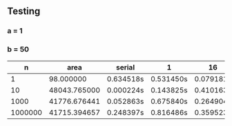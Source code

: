 ## Testing

### a = 1
### b = 50


| n       | area         | serial    | 1         | 16        | 32        | 64        |
|---------|--------------|-----------|-----------|-----------|-----------|-----------|
| 1       | 98.000000    | 0.634518s | 0.531450s | 0.079181s | 0.607020s | 0.557998s |
| 10      | 48043.765000 | 0.000224s | 0.143825s | 0.410163s | 0.112775s | 0.304069s |
| 1000    | 41776.676441 | 0.052863s | 0.675840s | 0.264904s | 0.952497s | 0.272608s |
| 1000000 | 41715.394657 | 0.248397s | 0.816486s | 0.359523s | 0.358406s | 0.985665s |